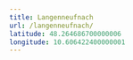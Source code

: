 ```yaml
---
title: Langenneufnach
url: /langenneufnach/
latitude: 48.264686700000006
longitude: 10.606422400000001
---
```

